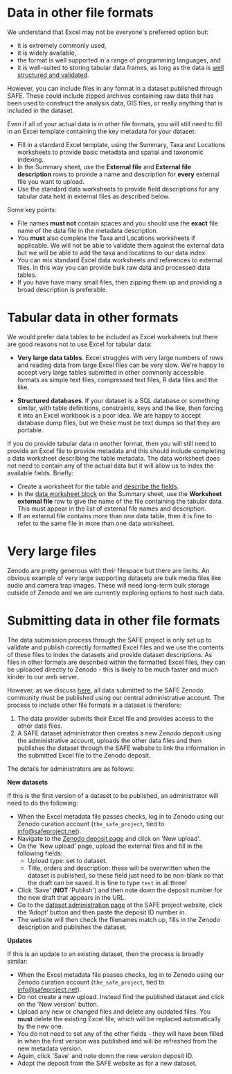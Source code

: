 # Data in other file formats

We understand that Excel may not be everyone's preferred option but:

* it is extremely commonly used,
* it is widely available,
* the format is well supported in a range of programming languages, and
* it is well-suited to storing tabular data frames, as long as the data is [well structured and validated](../safedata_validator/usage.md).

However, you can include files in any format in a dataset published through SAFE. These could include zipped archives containing raw data that has been used to construct the analysis data, GIS files, or really anything that is included in the dataset. 

Even if all of your actual data is in other file formats, you will still need to fill in an Excel template containing the key metadata for your dataset:

  - Fill in a standard Excel template, using the Summary, Taxa and Locations worksheets to provide basic metadata and spatial and taxonomic indexing.
  - In the Summary sheet, use the **External file** and **External file description** rows to provide a name and description for **every** external file you want to upload.
  - Use the standard data worksheets to provide field descriptions for any tabular data held in external files as described below.

Some key points:

 * File names **must not** contain spaces and you should use the **exact** file name of the data file in the metadata description. 
* You **must** also complete the Taxa and Locations worksheets if applicable. We will not be able to validate them against the external data but we will be able to add the taxa and locations to our data index. 
* You can mix standard Excel data worksheets and references to external files. In this way you can provide bulk raw data and processed data tables. 
*  If you have have many small files, then zipping them up and providing a broad description is preferable.

 
# Tabular data in other formats

We would prefer data tables to be included as Excel worksheets but there are good reasons not to use Excel for tabular data:

* **Very large data tables**. Excel struggles with very large numbers of rows and reading data from large Excel files can be very slow. We're happy to accept very large tables submitted in other commonly accessible formats as simple text files, compressed text files, R data files and the like.

* **Structured databases**. If your dataset is a SQL database or something similar, with table definitions, constraints, keys and the like, then forcing it into an Excel workbook is a poor idea. We are happy to accept database dump files, but we these must be text dumps so that they are portable.

If you do provide tabular data in another format, then you will still need to provide an Excel file to provide metadata and this should include completing a data worksheet describing the table metadata. The data worksheet does not need to contain any of the actual data but it will allow us to index the available fields. Briefly:

 * Create a worksheet for the table and [describe the fields](data.md). 
 * In the [data worksheet block](summary.md#the-data-worksheet-block) on the Summary sheet, use the **Worksheet external file** row to give the name of the file containing the tabular data. This must appear in the list of external file names and description. 
 * If an external file contains more than one data table, then it is fine to refer to the same file in more than one data worksheet.

# Very large files

Zenodo are pretty generous with their filespace but there are limits. An obvious example of very large supporting datasets are bulk media files like audio and camera trap images. These will need long-term bulk storage outside of Zenodo and we are currently exploring options to host such data.

# Submitting data in other file formats

The data submission process through the SAFE project is only set up to validate and publish correctly formatted Excel files and we use the contents of these files to index the datasets and provide dataset descriptions. As files in other formats are described within the formatted Excel files, they can be uploaded directly to Zenodo - this is likely to be much faster and much kinder to our web server.

However, as we discuss [here](../availability.md#data-administration), all data submitted to the SAFE Zenodo community must be published using our central administrative account. The process to include other file formats in a dataset is therefore:

1. The data provider submits their Excel file and provides access to the other data files.
2. A SAFE dataset administrator then creates a new Zenodo deposit using the administrative account, uploads the other data files and then publishes the dataset through the SAFE website to link the information in the submitted Excel file to the Zenodo deposit.

The details for administrators are as follows:

**New datasets**

If this is the first version of a dataset to be published, an administrator will need to do the following:

  - When the Excel metadata file passes checks, log in to Zenodo using our Zenodo curation account (`the_safe_project`, tied to info@safeproject.net).
  - Navigate to the [Zenodo deposit page](https://zenodo.org/deposit) and click on 'New upload'.
  - On the 'New upload' page, upload the external files and fill in the following fields: 
     * Upload type: set to dataset.
     * Title, orders and description: these will be overwritten when the dataset is published, so these field just need to be non-blank so that the draft can be saved. It is fine to type `test` in all three!
  - Click 'Save' (**NOT** 'Publish') and then note down the deposit number for the new draft that appears in the URL.
  - Go to the [dataset administration page](https://safeproject.net/datasets/administer_datasets) at the SAFE project website, click the ‘Adopt’ button and then paste the deposit ID number in.
  - The website will then check the filenames match up, fills in the Zenodo description and publishes the dataset.

**Updates**

If this is an update to an existing dataset, then the process is broadly similar:

  - When the Excel metadata file passes checks, log in to Zenodo using our Zenodo curation account (`the_safe_project`, tied to info@safeproject.net).
  - Do not create a new upload. Instead find the published dataset and click on the 'New version' button. 
  - Upload any new or changed files and delete any outdated files. You **must** delete the existing Excel file, which will be replaced automatically by the new one.
  - You do not need to set any of the other fields - they will have been filled in when the first version was published and will be refreshed from the new metadata version.
  - Again, click 'Save' and note down the new version deposit ID.
  - Adopt the deposit from the SAFE website as for a new dataset.





